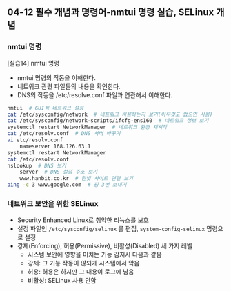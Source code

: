## 04-12 필수 개념과 명령어-nmtui 명령 실습, SELinux 개념

### nmtui 명령

[실습14] nmtui 명령

- nmtui 명령의 작동을 이해한다.
- 네트워크 관련 파일들의 내용을 확인한다.
- DNS의 작동을 /etc/resolve.conf 파일과 연관해서 이해한다.

``` bash
nmtui  # GUI식 네트워크 설정
cat /etc/sysconfig/network  # 네트워크 사용하는지 보기(아무것도 없으면 사용)
cat /etc/sysconfig/network-scripts/ifcfg-ens160  # 네트워크 정보 보기
systemctl restart NetworkManager  # 네트워크 환경 재시작
cat /etc/resolv.conf  # DNS 서버 바꾸기
vi etc/resolv.conf
    nameserver 168.126.63.1
systemctl restart NetworkManager
cat /etc/resolv.conf
nslookup  # DNS 보기
    server  # DNS 설정 주소 보기
    www.hanbit.co.kr  # 한빛 사이트 연결 보기
ping -c 3 www.google.com  # 핑 3번 보내기
```

### 네트워크 보안을 위한 SELinux

- Security Enhanced Linux로 취약한 리눅스를 보호
- 설정 파일인 ```/etc/sysconfig/selinux``` 를 편집, ```system-config-selinux``` 명령으로 설정
- 강제(Enforcing), 허용(Permissive), 비활성(Disabled) 세 가지 레벨
  - 시스템 보안에 영향을 미치는 기능 감지시 다음과 같음
  - 강제: 그 기능 작동이 않되게 시스템에서 막음
  - 허용: 허용은 하지만 그 내용이 로그에 남음
  - 비활성: SELinux 사용 안함

